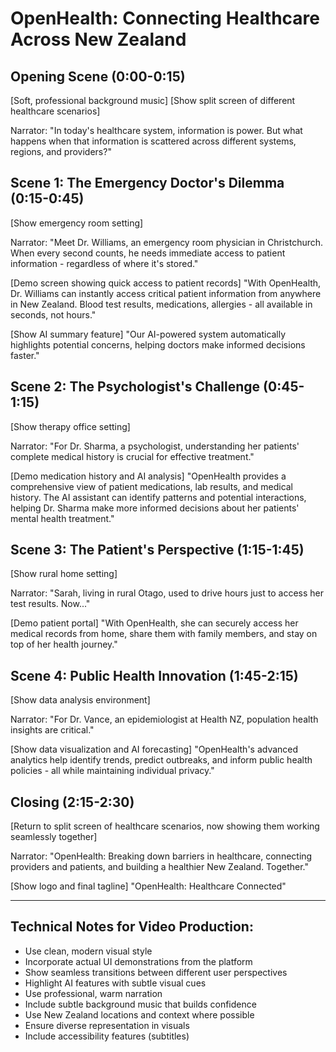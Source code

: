 # OpenHealth: Connecting Healthcare Across New Zealand

## Opening Scene (0:00-0:15)
[Soft, professional background music]
[Show split screen of different healthcare scenarios]

Narrator: "In today's healthcare system, information is power. But what happens when that information is scattered across different systems, regions, and providers?"

## Scene 1: The Emergency Doctor's Dilemma (0:15-0:45)
[Show emergency room setting]

Narrator: "Meet Dr. Williams, an emergency room physician in Christchurch. When every second counts, he needs immediate access to patient information - regardless of where it's stored."

[Demo screen showing quick access to patient records]
"With OpenHealth, Dr. Williams can instantly access critical patient information from anywhere in New Zealand. Blood test results, medications, allergies - all available in seconds, not hours."

[Show AI summary feature]
"Our AI-powered system automatically highlights potential concerns, helping doctors make informed decisions faster."

## Scene 2: The Psychologist's Challenge (0:45-1:15)
[Show therapy office setting]

Narrator: "For Dr. Sharma, a psychologist, understanding her patients' complete medical history is crucial for effective treatment."

[Demo medication history and AI analysis]
"OpenHealth provides a comprehensive view of patient medications, lab results, and medical history. The AI assistant can identify patterns and potential interactions, helping Dr. Sharma make more informed decisions about her patients' mental health treatment."

## Scene 3: The Patient's Perspective (1:15-1:45)
[Show rural home setting]

Narrator: "Sarah, living in rural Otago, used to drive hours just to access her test results. Now..."

[Demo patient portal]
"With OpenHealth, she can securely access her medical records from home, share them with family members, and stay on top of her health journey."

## Scene 4: Public Health Innovation (1:45-2:15)
[Show data analysis environment]

Narrator: "For Dr. Vance, an epidemiologist at Health NZ, population health insights are critical."

[Show data visualization and AI forecasting]
"OpenHealth's advanced analytics help identify trends, predict outbreaks, and inform public health policies - all while maintaining individual privacy."

## Closing (2:15-2:30)
[Return to split screen of healthcare scenarios, now showing them working seamlessly together]

Narrator: "OpenHealth: Breaking down barriers in healthcare, connecting providers and patients, and building a healthier New Zealand. Together."

[Show logo and final tagline]
"OpenHealth: Healthcare Connected"

---

## Technical Notes for Video Production:
- Use clean, modern visual style
- Incorporate actual UI demonstrations from the platform
- Show seamless transitions between different user perspectives
- Highlight AI features with subtle visual cues
- Use professional, warm narration
- Include subtle background music that builds confidence
- Use New Zealand locations and context where possible
- Ensure diverse representation in visuals
- Include accessibility features (subtitles)
